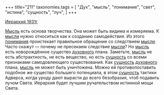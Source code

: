+++
title="211"
taxonomies.tags = [
 "Дух",
 "мысль",
 "понимание",
 "свет",
 "истина",
 "сущность",
 "луч",
]
+++

[Иерархия 1931г](/agni/1931)

[Мысль](/tags/[мысль](/tags/мысль)) есть основа творчества. Она может быть видима и измеряема. К [мысли](/tags/[мысль](/tags/мысль)) нужно относиться как к созданию самодействия. Из этого [понимания](/tags/понимание) проистекает правильное обращение со следствием [мысли](/tags/[мысль](/tags/мысль)). Часто скажут — почему не пресекаем следствие [мысли](/tags/[мысль](/tags/мысль))? Но [мысль](/tags/мысль) есть новорождённое существо [духовного](/tags/Дух) плана. Заметьте, [мысль](/tags/мысль) не есть абстрактность, не есть вещество, но есть [сущность](/tags/сущность) со всеми признаками самодовлеющего существования. Как [сущность](/tags/сущность) [духовного](/tags/Дух) плана, [мысль](/tags/мысль) не может быть уничтожена. Можно ей противопоставить подобное же существо большего потенциала, в этом [сущность](/tags/сущность) тактики Адверса, когда уроду дают вырасти до всего безобразия, чтоб подавить лучом Света. Иерархия будет лучшим ручательством истинной мощи Света.   

